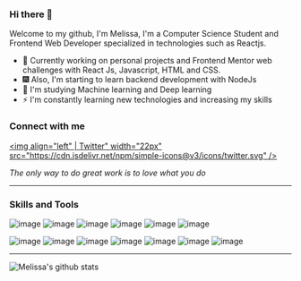 ### Hi there 👋

Welcome to my github, I'm Melissa, I'm a Computer Science Student and Frontend Web Developer specialized in technologies such as Reactjs.

- 🌱 Currently working on personal projects and Frontend Mentor web challenges with React Js, Javascript, HTML and CSS.
- 🎆 Also, I'm starting to learn backend development with NodeJs
- 🤖 I'm studying Machine learning and Deep learning
- ⚡ I'm constantly learning new technologies and increasing my skills

### Connect with me

[<img align="left" | Twitter" width="22px" src="https://cdn.jsdelivr.net/npm/simple-icons@v3/icons/twitter.svg" />][twitter]

<!-- [<img align="left" | Twitter" width="22px" src="https://cdn.jsdelivr.net/npm/simple-icons@3.13.0/icons/gmail.svg" />][gmail] -->

_The only way to do great work is to love what you do_

<hr />

<h3> Skills and Tools </h3>

![image](https://img.shields.io/badge/HTML5-E34F26?style=for-the-badge&logo=html5&logoColor=white)
![image](https://img.shields.io/badge/CSS3-1572B6?style=for-the-badge&logo=css3&logoColor=white)
![image](https://img.shields.io/badge/JavaScript-F7DF1E?style=for-the-badge&logo=javascript&logoColor=black)
![image](https://img.shields.io/badge/TypeScript-007ACC?style=for-the-badge&logo=typescript&logoColor=white)
![image](https://img.shields.io/badge/React-20232A?style=for-the-badge&logo=react&logoColor=61DAFB)
![image](https://img.shields.io/badge/Python-3776AB?style=for-the-badge&logo=python&logoColor=white)

![image](https://img.shields.io/badge/C%2B%2B-00599C?style=for-the-badge&logo=c%2B%2B&logoColor=white)
![image](https://img.shields.io/badge/Java-ED8B00?style=for-the-badge&logo=java&logoColor=white)
![image](https://img.shields.io/badge/Express.js-000000?style=for-the-badge&logo=express&logoColor=white)
![image](https://img.shields.io/badge/postgres-%23316192.svg?style=for-the-badge&logo=postgresql&logoColor=white)
![image](https://img.shields.io/badge/figma%20-%23F24E1E.svg?&style=for-the-badge&logo=figma&logoColor=white)
![image](https://img.shields.io/badge/latex-%23008080.svg?style=for-the-badge&logo=latex&logoColor=white)
![image](https://img.shields.io/badge/AWS-%23FF9900.svg?style=for-the-badge&logo=amazon-aws&logoColor=white)

<hr />

![Melissa's github stats](https://github-readme-stats.vercel.app/api?username=meliwi&show_icons=true&count_private=true&theme=midnight-purple)

[twitter]: https://twitter.com/MeliwiDev

<!-- [gmail]: mailto:melissa.gonzalez@correounivalle.edu.co -->
